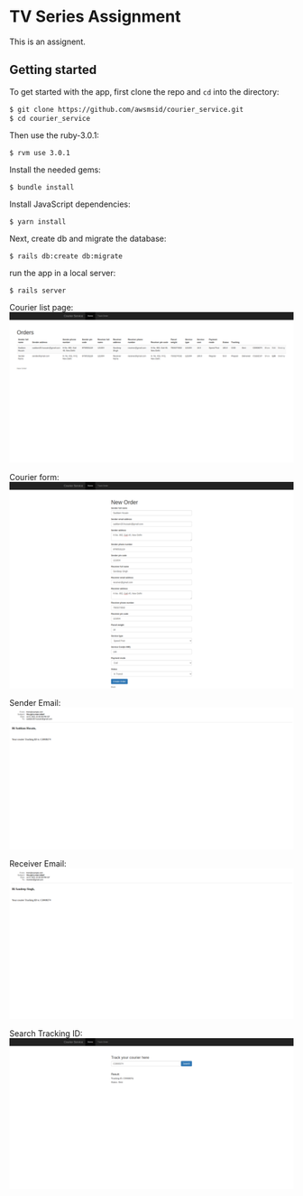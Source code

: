 # TV Series Assignment

This is an assignent.

## Getting started

To get started with the app, first clone the repo and `cd` into the directory:

```
$ git clone https://github.com/awsmsid/courier_service.git
$ cd courier_service
```

Then use the ruby-3.0.1:

```
$ rvm use 3.0.1
```

Install the needed gems:

```
$ bundle install
```

Install JavaScript dependencies:

```
$ yarn install
```

Next, create db and migrate the database:

```
$ rails db:create db:migrate
```

run the app in a local server:

```
$ rails server
```

Courier list page:
![Screenshot](courier_list.png)


Courier form:
![Screenshot](Courier_Form.png)

Sender Email:
![Screenshot](Sender_Email.png)

Receiver Email:
![Screenshot](Receiver_Email.png)

Search Tracking ID:
![Screenshot](Track_Courier.png)